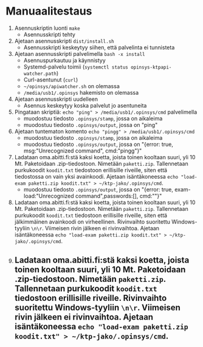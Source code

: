 # Manuaalitestaus

1. Asennuskriptin luonti `make`
    - Asennusskripti tehty
1. Ajetaan asennusskripti `dist/install.sh`
    - Asennusskripti keskeytyy siihen, että palvelinta ei tunnisteta
1. Ajetaan asennusskripti palvelimella `bash -x install`
    - Asennuspurkautuu ja käynnistyy
    - Systemd-palvelu toimii (`systemctl status opinsys-ktpapi-watcher.path`)
    - Curl-asentunut (`curl`)
    - `~/opinsys/apiwatcher.sh` on olemassa
    - `/media/usb1/.opinsys` hakemisto on olemassa
1. Ajetaan asennusskripti uudelleen
    - Asennus keskeytyy koska palvelut jo asentuneita
1. Pingataan skriptiä: `echo "ping" > /media/usb1/.opinsys/cmd` palvelimella
    - muodostuu tiedosto `.opinsys/stamp`, jossa on aikaleima
    - muodostuu tiedosto `.opinsys/output`, jossa on "ping"
1. Ajetaan tuntematon komento `echo "pingg" > /media/usb1/.opinsys/cmd` 
    - muodostuu tiedosto `.opinsys/stamp`, jossa on aikaleima
    - muodostuu tiedosto `.opinsys/output`, jossa on "{error: true, msg:"Unrecognized command", cmd:"pingg"}"
1. Ladataan oma.abitti.fi:stä kaksi koetta, joista toinen kooltaan suuri, yli 10 Mt. Paketoidaan .zip-tiedostoon. Nimetään `paketti.zip`. Tallennetaan purkukoodit `koodit.txt` tiedostoon erillisille riveille, siten että tiedostossa on vain yksi avainkoodi. Ajetaan isäntäkoneessa `echo "load-exam paketti.zip koodit.txt" > ~/ktp-jako/.opinsys/cmd`.
    - muodostuu tiedosto `.opinsys/output`, jossa on "{error: true, exam-load:"Unrecognized command",passwords:[], cmd:""}"
1. Ladataan oma.abitti.fi:stä kaksi koetta, joista toinen kooltaan suuri, yli 10 Mt. Paketoidaan .zip-tiedostoon. Nimetään `paketti.zip`. Tallennetaan purkukoodit `koodit.txt` tiedostoon erillisille riveille, siten että jälkimmäinen avainkoodi on virheellinen. Rivinvaihto suoritettu Windows-tyyliin `\n\r`. Viimeisen rivin jälkeen ei rivinvaihtoa. Ajetaan isäntäkoneessa `echo "load-exam paketti.zip koodit.txt" > ~/ktp-jako/.opinsys/cmd`.
1. Ladataan oma.abitti.fi:stä kaksi koetta, joista toinen kooltaan suuri, yli 10 Mt. Paketoidaan .zip-tiedostoon. Nimetään `paketti.zip`. Tallennetaan purkukoodit `koodit.txt` tiedostoon erillisille riveille. Rivinvaihto suoritettu Windows-tyyliin `\n\r`. Viimeisen rivin jälkeen ei rivinvaihtoa. Ajetaan isäntäkoneessa `echo "load-exam paketti.zip koodit.txt" > ~/ktp-jako/.opinsys/cmd`.
    - 
